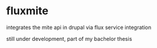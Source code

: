 fluxmite
========

integrates the mite api in drupal via flux service integration

still under development, part of my bachelor thesis